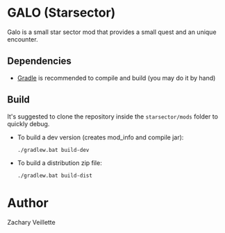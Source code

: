# GALO (Starsector)
Galo is a small star sector mod that provides a small quest and an unique encounter.

## Dependencies

- [Gradle](https://gradle.org/install/) is recommended to compile and build (you may do it by hand)

## Build
It's suggested to clone the repository inside the `starsector/mods` folder to quickly debug.

- To build a dev version (creates mod_info and compile jar):

    ```./gradlew.bat build-dev```

- To build a distribution zip file:

    ```./gradlew.bat build-dist```

# Author
Zachary Veillette